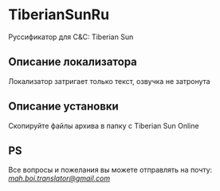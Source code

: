 # TiberianSunRu
Руссификатор для C&amp;C: Tiberian Sun

## Описание локализатора
Локализатор затригает только текст, озвучка не затронута

## Описание установки
Скопируйте файлы архива в папку с Tiberian Sun Online

## PS
Все вопросы и пожелания вы можете отправлять на почту: *mah.boi.translator@gmail.com*